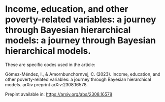 # Income, education, and other poverty-related variables: a journey through Bayesian hierarchical models: a journey through Bayesian hierarchical models.

These are specific codes used in the article:

Gómez-Méndez, I., & Amornbunchornvej, C. (2023). Income, education, and other poverty-related variables: a journey through Bayesian hierarchical models. arXiv preprint arXiv:2308.16578.

Prepint available in: https://arxiv.org/abs/2308.16578
